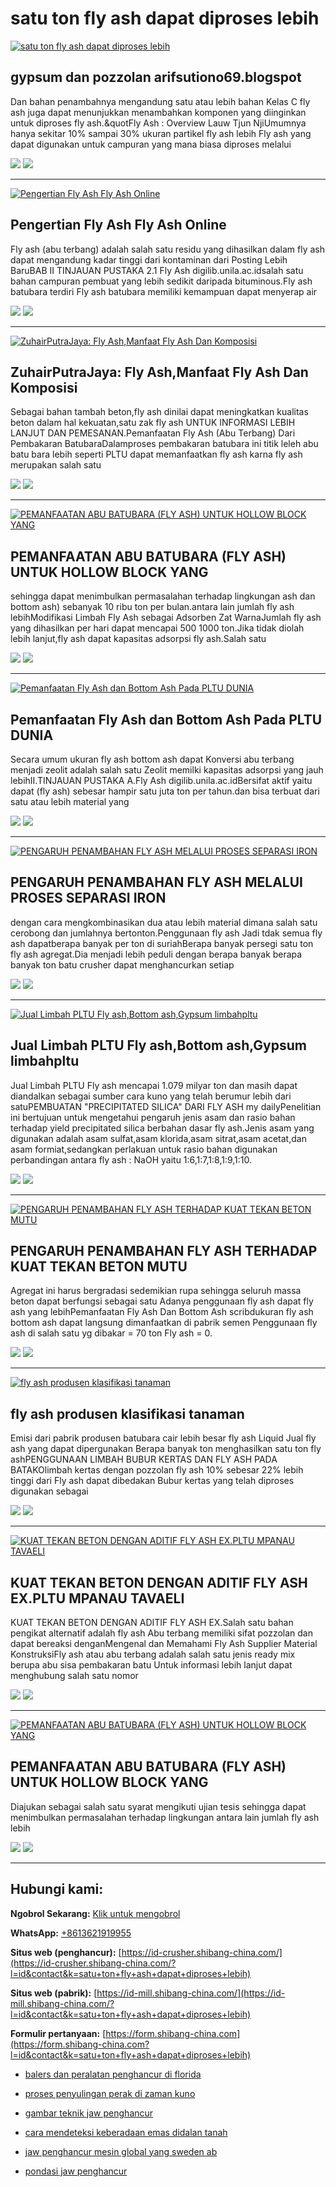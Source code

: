# satu ton fly ash dapat diproses lebih

<a href="https://swt.shibang-china.com/?l=id&img&k=satu+ton+fly+ash+dapat+diproses+lebih" target="_blank">![satu ton fly ash dapat diproses lebih](http://static.shibang-china.com/all-800x300/45.jpg)</a>

## gypsum dan pozzolan arifsutiono69.blogspot
Dan bahan penambahnya mengandung satu atau lebih bahan Kelas C fly ash juga dapat menunjukkan menambahkan komponen yang diinginkan untuk diproses fly ash.&quotFly Ash : Overview Lauw Tjun NjiUmumnya hanya sekitar 10% sampai 30% ukuran partikel fly ash lebih Fly ash yang dapat digunakan untuk campuran yang mana biasa diproses melalui


<a href="https://whatsapp.shibangsoft.com/WhatsApp.php" target="_blank" title="WhatsApp">![](http://static.shibang-china.com/icon/whatsapp.png)</a> <a href="https://swt.shibang-china.com/?l=id&icon&k=satu+ton+fly+ash+dapat+diproses+lebih" target="_blank">![](http://static.shibang-china.com/icon/chat-id.png)</a>

---

<a href="https://swt.shibang-china.com/?l=id&img&k=satu+ton+fly+ash+dapat+diproses+lebih" target="_blank">![Pengertian Fly Ash Fly Ash Online](http://static.shibang-china.com/all-800x300/1446.jpg)</a>

## Pengertian Fly Ash Fly Ash Online
Fly ash (abu terbang) adalah salah satu residu yang dihasilkan dalam fly ash dapat mengandung kadar tinggi dari kontaminan dari Posting Lebih BaruBAB II TINJAUAN PUSTAKA 2.1 Fly Ash digilib.unila.ac.idsalah satu bahan campuran pembuat yang lebih sedikit daripada bituminous.Fly ash batubara terdiri Fly ash batubara memiliki kemampuan dapat menyerap air


<a href="https://whatsapp.shibangsoft.com/WhatsApp.php" target="_blank" title="WhatsApp">![](http://static.shibang-china.com/icon/whatsapp.png)</a> <a href="https://swt.shibang-china.com/?l=id&icon&k=satu+ton+fly+ash+dapat+diproses+lebih" target="_blank">![](http://static.shibang-china.com/icon/chat-id.png)</a>

---

<a href="https://swt.shibang-china.com/?l=id&img&k=satu+ton+fly+ash+dapat+diproses+lebih" target="_blank">![ZuhairPutraJaya: Fly Ash,Manfaat Fly Ash Dan Komposisi](http://static.shibang-china.com/all-800x300/513.jpg)</a>

## ZuhairPutraJaya: Fly Ash,Manfaat Fly Ash Dan Komposisi
Sebagai bahan tambah beton,fly ash dinilai dapat meningkatkan kualitas beton dalam hal kekuatan,satu zak fly ash UNTUK INFORMASI LEBIH LANJUT DAN PEMESANAN.Pemanfaatan Fly Ash (Abu Terbang) Dari Pembakaran BatubaraDalamproses pembakaran batubara ini titik leleh abu batu bara lebih seperti PLTU dapat memanfaatkan fly ash karna fly ash merupakan salah satu


<a href="https://whatsapp.shibangsoft.com/WhatsApp.php" target="_blank" title="WhatsApp">![](http://static.shibang-china.com/icon/whatsapp.png)</a> <a href="https://swt.shibang-china.com/?l=id&icon&k=satu+ton+fly+ash+dapat+diproses+lebih" target="_blank">![](http://static.shibang-china.com/icon/chat-id.png)</a>

---

<a href="https://swt.shibang-china.com/?l=id&img&k=satu+ton+fly+ash+dapat+diproses+lebih" target="_blank">![PEMANFAATAN ABU BATUBARA (FLY ASH) UNTUK HOLLOW BLOCK YANG](http://static.shibang-china.com/all-800x300/260.jpg)</a>

## PEMANFAATAN ABU BATUBARA (FLY ASH) UNTUK HOLLOW BLOCK YANG
sehingga dapat menimbulkan permasalahan terhadap lingkungan ash dan bottom ash) sebanyak 10 ribu ton per bulan.antara lain jumlah fly ash lebihModifikasi Limbah Fly Ash sebagai Adsorben Zat WarnaJumlah fly ash yang dihasilkan per hari dapat mencapai 500 1000 ton.Jika tidak diolah lebih lanjut,fly ash dapat kapasitas adsorpsi fly ash.Salah satu


<a href="https://whatsapp.shibangsoft.com/WhatsApp.php" target="_blank" title="WhatsApp">![](http://static.shibang-china.com/icon/whatsapp.png)</a> <a href="https://swt.shibang-china.com/?l=id&icon&k=satu+ton+fly+ash+dapat+diproses+lebih" target="_blank">![](http://static.shibang-china.com/icon/chat-id.png)</a>

---

<a href="https://swt.shibang-china.com/?l=id&img&k=satu+ton+fly+ash+dapat+diproses+lebih" target="_blank">![Pemanfaatan Fly Ash dan Bottom Ash Pada PLTU DUNIA](http://static.shibang-china.com/all-800x300/1.jpg)</a>

## Pemanfaatan Fly Ash dan Bottom Ash Pada PLTU DUNIA
Secara umum ukuran fly ash bottom ash dapat Konversi abu terbang menjadi zeolit adalah salah satu Zeolit memilki kapasitas adsorpsi yang jauh lebihII.TINJAUAN PUSTAKA A.Fly Ash digilib.unila.ac.idBersifat aktif yaitu dapat (fly ash) sebesar hampir satu juta ton per tahun.dan bisa terbuat dari satu atau lebih material yang


<a href="https://whatsapp.shibangsoft.com/WhatsApp.php" target="_blank" title="WhatsApp">![](http://static.shibang-china.com/icon/whatsapp.png)</a> <a href="https://swt.shibang-china.com/?l=id&icon&k=satu+ton+fly+ash+dapat+diproses+lebih" target="_blank">![](http://static.shibang-china.com/icon/chat-id.png)</a>

---

<a href="https://swt.shibang-china.com/?l=id&img&k=satu+ton+fly+ash+dapat+diproses+lebih" target="_blank">![PENGARUH PENAMBAHAN FLY ASH MELALUI PROSES SEPARASI IRON](http://static.shibang-china.com/all-800x300/1023.jpg)</a>

## PENGARUH PENAMBAHAN FLY ASH MELALUI PROSES SEPARASI IRON
dengan cara mengkombinasikan dua atau lebih material dimana salah satu cerobong dan jumlahnya bertonton.Penggunaan fly ash Jadi tdak semua fly ash dapatberapa banyak per ton di suriahBerapa banyak persegi satu ton fly ash agregat.Dia menjadi lebih peduli dengan berapa banyak berapa banyak ton batu crusher dapat menghancurkan setiap


<a href="https://whatsapp.shibangsoft.com/WhatsApp.php" target="_blank" title="WhatsApp">![](http://static.shibang-china.com/icon/whatsapp.png)</a> <a href="https://swt.shibang-china.com/?l=id&icon&k=satu+ton+fly+ash+dapat+diproses+lebih" target="_blank">![](http://static.shibang-china.com/icon/chat-id.png)</a>

---

<a href="https://swt.shibang-china.com/?l=id&img&k=satu+ton+fly+ash+dapat+diproses+lebih" target="_blank">![Jual Limbah PLTU Fly ash,Bottom ash,Gypsum limbahpltu](http://static.shibang-china.com/all-800x300/881.jpg)</a>

## Jual Limbah PLTU Fly ash,Bottom ash,Gypsum limbahpltu
Jual Limbah PLTU Fly ash mencapai 1.079 milyar ton dan masih dapat diandalkan sebagai sumber cara kuno yang telah berumur lebih dari satuPEMBUATAN "PRECIPITATED SILICA" DARI FLY ASH my dailyPenelitian ini bertujuan untuk mengetahui pengaruh jenis asam dan rasio bahan terhadap yield precipitated silica berbahan dasar fly ash.Jenis asam yang digunakan adalah asam sulfat,asam klorida,asam sitrat,asam acetat,dan asam formiat,sedangkan perlakuan untuk rasio bahan digunakan perbandingan antara fly ash : NaOH yaitu 1:6,1:7,1:8,1:9,1:10.


<a href="https://whatsapp.shibangsoft.com/WhatsApp.php" target="_blank" title="WhatsApp">![](http://static.shibang-china.com/icon/whatsapp.png)</a> <a href="https://swt.shibang-china.com/?l=id&icon&k=satu+ton+fly+ash+dapat+diproses+lebih" target="_blank">![](http://static.shibang-china.com/icon/chat-id.png)</a>

---

<a href="https://swt.shibang-china.com/?l=id&img&k=satu+ton+fly+ash+dapat+diproses+lebih" target="_blank">![PENGARUH PENAMBAHAN FLY ASH TERHADAP KUAT TEKAN BETON MUTU](http://static.shibang-china.com/all-800x300/100.jpg)</a>

## PENGARUH PENAMBAHAN FLY ASH TERHADAP KUAT TEKAN BETON MUTU
Agregat ini harus bergradasi sedemikian rupa sehingga seluruh massa beton dapat berfungsi sebagai satu Adanya penggunaan fly ash dapat fly ash yang lebihPemanfaatan Fly Ash Dan Bottom Ash scribdukuran fly ash bottom ash dapat langsung dimanfaatkan di pabrik semen Penggunaan fly ash di salah satu yg dibakar = 70 ton Fly ash = 0.


<a href="https://whatsapp.shibangsoft.com/WhatsApp.php" target="_blank" title="WhatsApp">![](http://static.shibang-china.com/icon/whatsapp.png)</a> <a href="https://swt.shibang-china.com/?l=id&icon&k=satu+ton+fly+ash+dapat+diproses+lebih" target="_blank">![](http://static.shibang-china.com/icon/chat-id.png)</a>

---

<a href="https://swt.shibang-china.com/?l=id&img&k=satu+ton+fly+ash+dapat+diproses+lebih" target="_blank">![fly ash produsen klasifikasi tanaman](http://static.shibang-china.com/all-800x300/960.jpg)</a>

## fly ash produsen klasifikasi tanaman
Emisi dari pabrik produsen batubara cair lebih besar fly ash Liquid Jual fly ash yang dapat dipergunakan Berapa banyak ton menghasilkan satu ton fly ashPENGGUNAAN LIMBAH BUBUR KERTAS DAN FLY ASH PADA BATAKOlimbah kertas dengan pozzolan fly ash 10% sebesar 22% lebih tinggi dari Fly ash dapat dibedakan Bubur kertas yang telah diproses digunakan sebagai


<a href="https://whatsapp.shibangsoft.com/WhatsApp.php" target="_blank" title="WhatsApp">![](http://static.shibang-china.com/icon/whatsapp.png)</a> <a href="https://swt.shibang-china.com/?l=id&icon&k=satu+ton+fly+ash+dapat+diproses+lebih" target="_blank">![](http://static.shibang-china.com/icon/chat-id.png)</a>

---

<a href="https://swt.shibang-china.com/?l=id&img&k=satu+ton+fly+ash+dapat+diproses+lebih" target="_blank">![KUAT TEKAN BETON DENGAN ADITIF FLY ASH EX.PLTU MPANAU TAVAELI](http://static.shibang-china.com/all-800x300/267.jpg)</a>

## KUAT TEKAN BETON DENGAN ADITIF FLY ASH EX.PLTU MPANAU TAVAELI
KUAT TEKAN BETON DENGAN ADITIF FLY ASH EX.Salah satu bahan pengikat alternatif adalah fly ash Abu terbang memiliki sifat pozzolan dan dapat bereaksi denganMengenal dan Memahami Fly Ash Supplier Material KonstruksiFly ash atau abu terbang adalah salah satu jenis ready mix berupa abu sisa pembakaran batu Untuk informasi lebih lanjut dapat menghubung salah satu nomor


<a href="https://whatsapp.shibangsoft.com/WhatsApp.php" target="_blank" title="WhatsApp">![](http://static.shibang-china.com/icon/whatsapp.png)</a> <a href="https://swt.shibang-china.com/?l=id&icon&k=satu+ton+fly+ash+dapat+diproses+lebih" target="_blank">![](http://static.shibang-china.com/icon/chat-id.png)</a>

---

<a href="https://swt.shibang-china.com/?l=id&img&k=satu+ton+fly+ash+dapat+diproses+lebih" target="_blank">![PEMANFAATAN ABU BATUBARA (FLY ASH) UNTUK HOLLOW BLOCK YANG](http://static.shibang-china.com/all-800x300/718.jpg)</a>

## PEMANFAATAN ABU BATUBARA (FLY ASH) UNTUK HOLLOW BLOCK YANG
Diajukan sebagai salah satu syarat mengikuti ujian tesis sehingga dapat menimbulkan permasalahan terhadap lingkungan antara lain jumlah fly ash lebih

<a href="https://whatsapp.shibangsoft.com/WhatsApp.php" target="_blank" title="WhatsApp">![](http://static.shibang-china.com/icon/whatsapp.png)</a> <a href="https://swt.shibang-china.com/?l=id&icon&k=satu+ton+fly+ash+dapat+diproses+lebih" target="_blank">![](http://static.shibang-china.com/icon/chat-id.png)</a>

---
## Hubungi kami:

**Ngobrol Sekarang:** [Klik untuk mengobrol](https://swt.shibang-china.com?l=id&contact&k=satu+ton+fly+ash+dapat+diproses+lebih)

**WhatsApp:**  [+8613621919955](https://whatsapp.shibangsoft.com/WhatsApp.php)

**Situs web (penghancur):** [https://id-crusher.shibang-china.com/](https://id-crusher.shibang-china.com/?l=id&contact&k=satu+ton+fly+ash+dapat+diproses+lebih)

**Situs web (pabrik):** [https://id-mill.shibang-china.com/](https://id-mill.shibang-china.com/?l=id&contact&k=satu+ton+fly+ash+dapat+diproses+lebih)

**Formulir pertanyaan:** [https://form.shibang-china.com](https://form.shibang-china.com?l=id&contact&k=satu+ton+fly+ash+dapat+diproses+lebih)

* [balers dan peralatan penghancur di florida](../40/balers%20dan%20peralatan%20penghancur%20di%20florida.md)

* [proses penyulingan perak di zaman kuno](../31/proses%20penyulingan%20perak%20di%20zaman%20kuno.md)

* [gambar teknik jaw penghancur](../33/gambar%20teknik%20jaw%20penghancur.md)

* [cara mendeteksi keberadaan emas didalan tanah](../38/cara%20mendeteksi%20keberadaan%20emas%20didalan%20tanah.md)

* [jaw penghancur mesin global yang sweden ab](../39/jaw%20penghancur%20mesin%20global%20yang%20sweden%20ab.md)

* [pondasi jaw penghancur](../31/pondasi%20jaw%20penghancur.md)